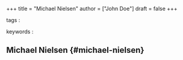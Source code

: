 +++
title = "Michael Nielsen"
author = ["John Doe"]
draft = false
+++

tags
:


keywords
:


## Michael Nielsen {#michael-nielsen}

